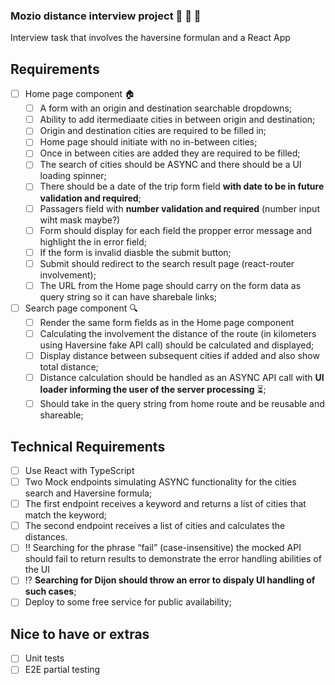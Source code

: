 ### Mozio distance interview project :car: :taxi: :bus:

Interview task that involves the haversine formulan and a React App

## Requirements

- [ ] Home page component :house:
  - [ ] A form with an origin and destination searchable dropdowns;
  - [ ] Ability to add itermediaate cities in between origin and destination;
  - [ ] Origin and destination cities are required to be filled in;
  - [ ] Home page should initiate with no in-between cities;
  - [ ] Once in between cities are added they are required to be filled;
  - [ ] The search of cities should be ASYNC and there should be a UI loading spinner;
  - [ ] There should be a date of the trip form field **with date to be in future validation and required**;
  - [ ] Passagers field with **number validation and required** (number input wiht mask maybe?)
  - [ ] Form should display for each field the propper error message and highlight the in error field;
  - [ ] If the form is invalid diasble the submit button;
  - [ ] Submit should redirect to the search result page (react-router involvement);
  - [ ] The URL from the Home page should carry on the form data as query string so it can have sharebale links;
- [ ] Search page component :mag:
  - [ ] Render the same form fields as in the Home page component
  - [ ] Calculating the involvement the distance of the route (in kilometers using Haversine fake API call) should be calculated and displayed;
  - [ ] Display distance between subsequent cities if added and also show total distance;
  - [ ] Distance calculation should be handled as an ASYNC API call with **UI loader informing the user of the server processing** :hourglass_flowing_sand:;
  - [ ] Should take in the query string from home route and be reusable and shareable;

## Technical Requirements

- [ ] Use React with TypeScript
- [ ] Two Mock endpoints simulating ASYNC functionality for the cities search and Haversine formula;
- [ ] The first endpoint receives a keyword and returns a list of cities that match the keyword;
- [ ] The second endpoint receives a list of cities and calculates the distances.
- [ ] :bangbang: Searching for the phrase “fail” (case-insensitive) the mocked API should fail to return results to demonstrate the error handling abilities of the UI
- [ ] :interrobang: **Searching for Dijon should throw an error to dispaly UI handling of such cases**;
- [ ] Deploy to some free service for public availability;

## Nice to have or extras

- [ ] Unit tests
- [ ] E2E partial testing
